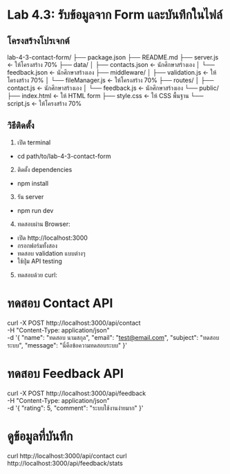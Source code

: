 # Lab 4.3: รับข้อมูลจาก Form และบันทึกในไฟล์

## โครงสร้างโปรเจกต์
lab-4-3-contact-form/
├── package.json
├── README.md
├── server.js               ← ให้โครงสร้าง 70%
├── data/
│   ├── contacts.json       ← นักศึกษาสร้างเอง
│   └── feedback.json       ← นักศึกษาสร้างเอง
├── middleware/
│   ├── validation.js       ← ให้โครงสร้าง 70%
│   └── fileManager.js      ← ให้โครงสร้าง 70%
├── routes/
│   ├── contact.js          ← นักศึกษาสร้างเอง
│   └── feedback.js         ← นักศึกษาสร้างเอง
└── public/
    ├── index.html          ← ให้ HTML form
    ├── style.css           ← ให้ CSS พื้นฐาน
    └── script.js           ← ให้โครงสร้าง 70%

## วิธีติดตั้ง

1. เปิด terminal
- cd path/to/lab-4-3-contact-form

2. ติดตั้ง dependencies
- npm install

3. รัน server
- npm run dev

4. ทดสอบผ่าน Browser:
- เปิด http://localhost:3000
- กรอกฟอร์มทั้งสอง
- ทดสอบ validation แบบต่างๆ
- ใช้ปุ่ม API testing

5. ทดสอบด้วย curl:
# ทดสอบ Contact API
curl -X POST http://localhost:3000/api/contact \
  -H "Content-Type: application/json" \
  -d '{
    "name": "ทดสอบ นามสกุล",
    "email": "test@email.com",
    "subject": "ทดสอบระบบ",
    "message": "นี่คือข้อความทดสอบระบบ"
  }'

# ทดสอบ Feedback API
curl -X POST http://localhost:3000/api/feedback \
  -H "Content-Type: application/json" \
  -d '{
    "rating": 5,
    "comment": "ระบบใช้งานง่ายมาก"
  }'

# ดูข้อมูลที่บันทึก
curl http://localhost:3000/api/contact
curl http://localhost:3000/api/feedback/stats
